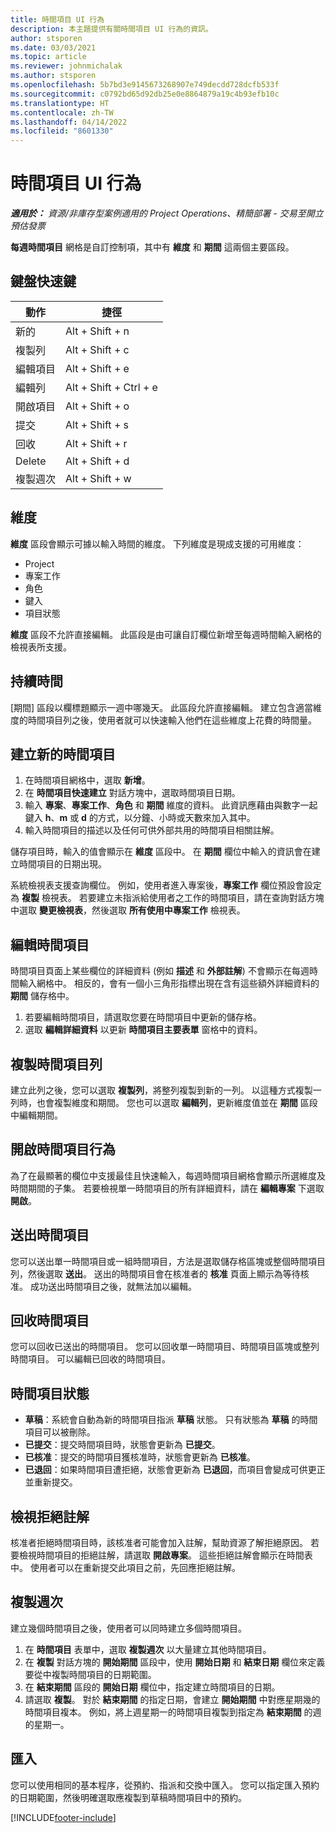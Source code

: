 ```yaml
---
title: 時間項目 UI 行為
description: 本主題提供有關時間項目 UI 行為的資訊。
author: stsporen
ms.date: 03/03/2021
ms.topic: article
ms.reviewer: johnmichalak
ms.author: stsporen
ms.openlocfilehash: 5b7bd3e9145673268907e749decdd728dcfb533f
ms.sourcegitcommit: c0792bd65d92db25e0e8864879a19c4b93efb10c
ms.translationtype: HT
ms.contentlocale: zh-TW
ms.lasthandoff: 04/14/2022
ms.locfileid: "8601330"
---
```

# <a name="time-entry-ui-behavior"></a>時間項目 UI 行為

_**適用於：** 資源/非庫存型案例適用的 Project Operations、精簡部署 - 交易至開立預估發票_


**每週時間項目** 網格是自訂控制項，其中有 **維度** 和 **期間** 這兩個主要區段。

## <a name="keyboard-shortcuts"></a>鍵盤快速鍵
| 動作​​        | 捷徑                  |
|------------   |------------------------   |
| 新的           | Alt + Shift + n           |
| 複製列      | Alt + Shift + c           |
| 編輯項目    | Alt + Shift + e           |
| 編輯列      | Alt + Shift + Ctrl + e    |
| 開啟項目    | Alt + Shift + o           |
| 提交        | Alt + Shift + s           |
| 回收        | Alt + Shift + r           |
| Delete        | Alt + Shift + d           |
| 複製週次     | Alt + Shift + w           |

## <a name="dimensions"></a>維度
**維度** 區段會顯示可據以輸入時間的維度。 下列維度是現成支援的可用維度：

  - Project
  - 專案工作
  - 角色
  - 鍵入
  - 項目狀態

**維度** 區段不允許直接編輯。 此區段是由可讓自訂欄位新增至每週時間輸入網格的檢視表所支援。

## <a name="duration"></a>持續時間
[期間] 區段以欄標題顯示一週中哪幾天。 此區段允許直接編輯。 建立包含適當維度的時間項目列之後，使用者就可以快速輸入他們在這些維度上花費的時間量。

## <a name="create-a-new-time-entry"></a>建立新的時間項目

1. 在時間項目網格中，選取 **新增**。 
2. 在 **時間項目快速建立** 對話方塊中，選取時間項目日期。
3. 輸入 **專案**、**專案工作**、**角色** 和 **期間** 維度的資料。 此資訊應藉由與數字一起鍵入 **h**、**m** 或 **d** 的方式，以分鐘、小時或天數來加入其中。 
4. 輸入時間項目的描述以及任何可供外部共用的時間項目相關註解。 

儲存項目時，輸入的值會顯示在 **維度** 區段中。 在 **期間** 欄位中輸入的資訊會在建立時間項目的日期出現。

系統檢視表支援查詢欄位。 例如，使用者進入專案後，**專案工作** 欄位預設會設定為 **複製** 檢視表。 若要建立未指派給使用者之工作的時間項目，請在查詢對話方塊中選取 **變更檢視表**，然後選取 **所有使用中專案工作** 檢視表。

## <a name="edit-a-time-entry"></a>編輯時間項目 
時間項目頁面上某些欄位的詳細資料 (例如 **描述** 和 **外部註解**) 不會顯示在每週時間輸入網格中。 相反的，會有一個小三角形指標出現在含有這些額外詳細資料的 **期間** 儲存格中。 

1. 若要編輯時間項目，請選取您要在時間項目中更新的儲存格。
2. 選取 **編輯詳細資料** 以更新 **時間項目主要表單** 窗格中的資料。 

## <a name="copy-a-time-entry-row"></a>複製時間項目列
建立此列之後，您可以選取 **複製列**，將整列複製到新的一列。 以這種方式複製一列時，也會複製維度和期間。 您也可以選取 **編輯列**，更新維度值並在 **期間** 區段中編輯期間。

## <a name="open-a-time-entry-behavior"></a>開啟時間項目行為
為了在最顯著的欄位中支援最佳且快速輸入，每週時間項目網格會顯示所選維度及時間期間的子集。 若要檢視單一時間項目的所有詳細資料，請在 **編輯專案** 下選取 **開啟**。

## <a name="submit-a-time-entry"></a>送出時間項目
您可以送出單一時間項目或一組時間項目，方法是選取儲存格區塊或整個時間項目列，然後選取 **送出**。 送出的時間項目會在核准者的 **核准** 頁面上顯示為等待核准。 成功送出時間項目之後，就無法加以編輯。

## <a name="recall-a-time-entry"></a>回收時間項目
您可以回收已送出的時間項目。 您可以回收單一時間項目、時間項目區塊或整列時間項目。 可以編輯已回收的時間項目。

## <a name="time-entry-status"></a>時間項目狀態

- **草稿**：系統會自動為新的時間項目指派 **草稿** 狀態。 只有狀態為 **草稿** 的時間項目可以被刪除。
- **已提交**：提交時間項目時，狀態會更新為 **已提交**。 
- **已核准**：提交的時間項目獲核准時，狀態會更新為 **已核准**。 
- **已退回**：如果時間項目遭拒絕，狀態會更新為 **已退回**，而項目會變成可供更正並重新提交。 

## <a name="view-rejection-comments"></a>檢視拒絕註解
核准者拒絕時間項目時，該核准者可能會加入註解，幫助資源了解拒絕原因。 若要檢視時間項目的拒絕註解，請選取 **開啟專案**。 這些拒絕註解會顯示在時間表中。 使用者可以在重新提交此項目之前，先回應拒絕註解。

## <a name="copy-week"></a>複製週次
建立幾個時間項目之後，使用者可以同時建立多個時間項目。

1. 在 **時間項目** 表單中，選取 **複製週次** 以大量建立其他時間項目。 
2. 在 **複製** 對話方塊的 **開始期間** 區段中，使用 **開始日期** 和 **結束日期** 欄位來定義要從中複製時間項目的日期範圍。 
3. 在 **結束期間** 區段的 **開始日期** 欄位中，指定建立時間項目的日期。 
4. 請選取 **複製**。 對於 **結束期間** 的指定日期，會建立 **開始期間** 中對應星期幾的時間項目複本。 例如，將上週星期一的時間項目複製到指定為 **結束期間** 的週的星期一。

## <a name="import"></a>匯入
您可以使用相同的基本程序，從預約、指派和交換中匯入。 您可以指定匯入預約的日期範圍，然後明確選取應複製到草稿時間項目中的預約。 


[!INCLUDE[footer-include](../includes/footer-banner.md)]
